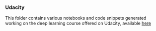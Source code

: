 ### Udacity

This folder contains various notebooks and code snippets generated working on the deep learning course offered on Udacity, available [here](https://classroom.udacity.com/courses/ud730)



